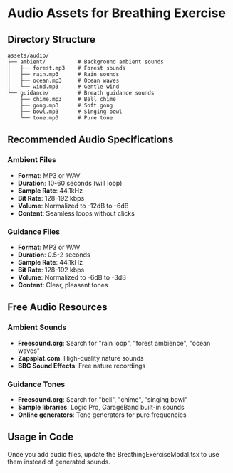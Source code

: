 # Audio Assets for Breathing Exercise

## Directory Structure
```
assets/audio/
├── ambient/          # Background ambient sounds
│   ├── forest.mp3    # Forest sounds
│   ├── rain.mp3      # Rain sounds
│   ├── ocean.mp3     # Ocean waves
│   └── wind.mp3      # Gentle wind
└── guidance/         # Breath guidance sounds
    ├── chime.mp3     # Bell chime
    ├── gong.mp3      # Soft gong
    ├── bowl.mp3      # Singing bowl
    └── tone.mp3      # Pure tone
```

## Recommended Audio Specifications

### Ambient Files
- **Format**: MP3 or WAV
- **Duration**: 10-60 seconds (will loop)
- **Sample Rate**: 44.1kHz
- **Bit Rate**: 128-192 kbps
- **Volume**: Normalized to -12dB to -6dB
- **Content**: Seamless loops without clicks

### Guidance Files  
- **Format**: MP3 or WAV
- **Duration**: 0.5-2 seconds
- **Sample Rate**: 44.1kHz
- **Bit Rate**: 128-192 kbps
- **Volume**: Normalized to -6dB to -3dB
- **Content**: Clear, pleasant tones

## Free Audio Resources

### Ambient Sounds
- **Freesound.org**: Search for "rain loop", "forest ambience", "ocean waves"
- **Zapsplat.com**: High-quality nature sounds
- **BBC Sound Effects**: Free nature recordings

### Guidance Tones
- **Freesound.org**: Search for "bell", "chime", "singing bowl"
- **Sample libraries**: Logic Pro, GarageBand built-in sounds
- **Online generators**: Tone generators for pure frequencies

## Usage in Code
Once you add audio files, update the BreathingExerciseModal.tsx to use them instead of generated sounds.